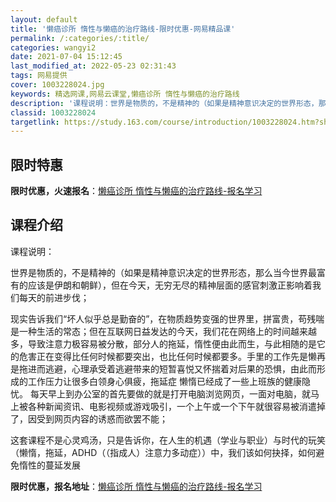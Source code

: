 ```yaml
---
layout: default
title: '懒癌诊所 惰性与懒癌的治疗路线-限时优惠-网易精品课'
permalink: /:categories/:title/
categories: wangyi2
date: 2021-07-04 15:12:45
last_modified_at: 2022-05-23 02:31:43
tags: 网易提供
cover: 1003228024.jpg
keywords: 精选网课,网易云课堂,懒癌诊所 惰性与懒癌的治疗路线
description: '课程说明：世界是物质的，不是精神的（如果是精神意识决定的世界形态，那么当今世界最富有的应该是伊朗和朝鲜），但在今天，无穷'
classid: 1003228024
targetlink: https://study.163.com/course/introduction/1003228024.htm?share=1&shareId=1025206652&utm_campaign=share&utm_medium=iphoneShare&utm_source=&utm_u=1025206652
---
```


## 限时特惠

**限时优惠，火速报名**：[懒癌诊所 惰性与懒癌的治疗路线-报名学习](https://study.163.com/course/introduction/1003228024.htm?share=1&shareId=1025206652&utm_campaign=share&utm_medium=iphoneShare&utm_source=&utm_u=1025206652)

## 课程介绍

课程说明：

世界是物质的，不是精神的（如果是精神意识决定的世界形态，那么当今世界最富有的应该是伊朗和朝鲜），但在今天，无穷无尽的精神层面的感官刺激正影响着我们每天的前进步伐；

现实告诉我们“坏人似乎总是勤奋的”，在物质趋势变强的世界里，拼富贵，苟残喘是一种生活的常态；但在互联网日益发达的今天，我们花在网络上的时间越来越多，导致注意力极容易被分散，部分人的拖延，惰性便由此而生，与此相随的是它的危害正在变得比任何时候都要突出，也比任何时候都要多。手里的工作先是懒再是拖进而逃避，心理承受着逃避带来的短暂喜悦又怀揣着对后果的恐惧，由此而形成的工作压力让很多白领身心俱疲，拖延症 懒惰已经成了一些上班族的健康隐忧。 每天早上到办公室的首先要做的就是打开电脑浏览网页，一面对电脑，就马上被各种新闻资讯、电影视频或游戏吸引，一个上午或一个下午就很容易被消遣掉了，因受到网页内容的诱惑而欲罢不能；

这套课程不是心灵鸡汤，只是告诉你，在人生的机遇（学业与职业）与时代的玩笑（懒惰，拖延，ADHD（（指成人）注意力多动症））中，我们该如何抉择，如何避免惰性的蔓延发展

**限时优惠，报名地址**：[懒癌诊所 惰性与懒癌的治疗路线-报名学习](https://study.163.com/course/introduction/1003228024.htm?share=1&shareId=1025206652&utm_campaign=share&utm_medium=iphoneShare&utm_source=&utm_u=1025206652)

